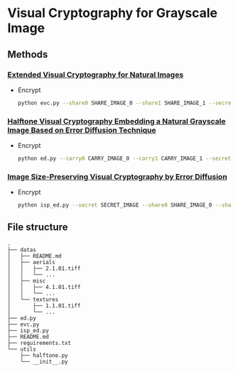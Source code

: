 # Visual Cryptography for Grayscale Image

## Methods
### [Extended Visual Cryptography for Natural Images](https://otik.uk.zcu.cz/handle/11025/5993)
- Encrypt
    ```bash
    python evc.py --share0 SHARE_IMAGE_0 --share1 SHARE_IMAGE_1 --secret SECRET_IMAGE --share0 SHARE_IMAGE_0 --share1 SHARE_IMAGE_1
    ```

### [Halftone Visual Cryptography Embedding a Natural Grayscale Image Based on Error Diffusion Technique](https://ieeexplore.ieee.org/abstract/document/4285100/)
- Encrypt
    ```bash
    python ed.py --carry0 CARRY_IMAGE_0 --carry1 CARRY_IMAGE_1 --secret SECRET_IMAGE --share0 SHARE_IMAGE_0 --share1 SHARE_IMAGE_1
    ```

### [Image Size-Preserving Visual Cryptography by Error Diffusion](https://catalog.lib.kyushu-u.ac.jp/opac_detail_md/?lang=0&amode=MD100000&bibid=1936207)
- Encrypt
    ```bash
    python isp_ed.py --secret SECRET_IMAGE --share0 SHARE_IMAGE_0 --share1 SHARE_IMAGE_1
    ```

## File structure
```
.
├── datas
│   ├── README.md
│   ├── aerials
│   │   ├── 2.1.01.tiff
│   │   └── ... 
│   ├── misc
│   │   ├── 4.1.01.tiff
│   │   └── ...
│   └── textures
│       ├── 1.1.01.tiff
│       └── ...
├── ed.py
├── evc.py
├── isp_ed.py
├── README.md
├── requirements.txt
└── utils
    ├── halftone.py
    └── __init__.py
```
